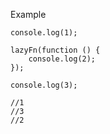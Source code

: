 Example

    console.log(1);

    lazyFn(function () {
        console.log(2);
    });

    console.log(3);
    
    //1
    //3
    //2
